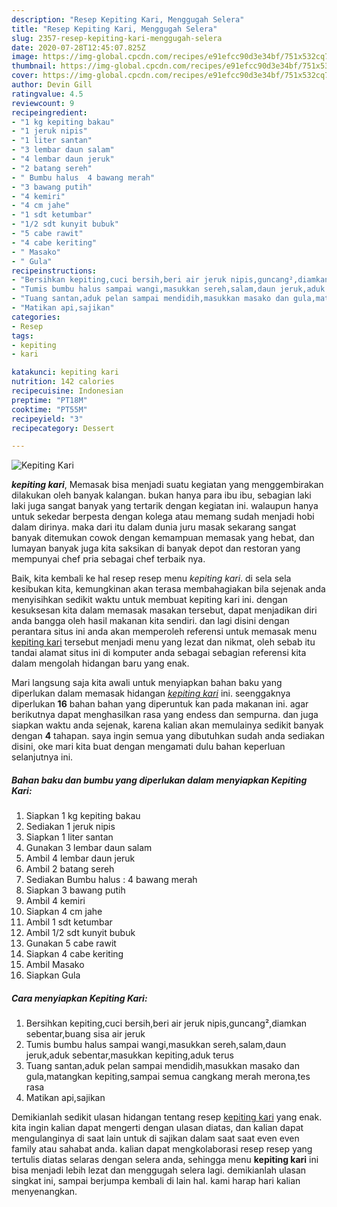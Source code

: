 ```yaml
---
description: "Resep Kepiting Kari, Menggugah Selera"
title: "Resep Kepiting Kari, Menggugah Selera"
slug: 2357-resep-kepiting-kari-menggugah-selera
date: 2020-07-28T12:45:07.825Z
image: https://img-global.cpcdn.com/recipes/e91efcc90d3e34bf/751x532cq70/kepiting-kari-foto-resep-utama.jpg
thumbnail: https://img-global.cpcdn.com/recipes/e91efcc90d3e34bf/751x532cq70/kepiting-kari-foto-resep-utama.jpg
cover: https://img-global.cpcdn.com/recipes/e91efcc90d3e34bf/751x532cq70/kepiting-kari-foto-resep-utama.jpg
author: Devin Gill
ratingvalue: 4.5
reviewcount: 9
recipeingredient:
- "1 kg kepiting bakau"
- "1 jeruk nipis"
- "1 liter santan"
- "3 lembar daun salam"
- "4 lembar daun jeruk"
- "2 batang sereh"
- " Bumbu halus  4 bawang merah"
- "3 bawang putih"
- "4 kemiri"
- "4 cm jahe"
- "1 sdt ketumbar"
- "1/2 sdt kunyit bubuk"
- "5 cabe rawit"
- "4 cabe keriting"
- " Masako"
- " Gula"
recipeinstructions:
- "Bersihkan kepiting,cuci bersih,beri air jeruk nipis,guncang²,diamkan sebentar,buang sisa air jeruk"
- "Tumis bumbu halus sampai wangi,masukkan sereh,salam,daun jeruk,aduk sebentar,masukkan kepiting,aduk terus"
- "Tuang santan,aduk pelan sampai mendidih,masukkan masako dan gula,matangkan kepiting,sampai semua cangkang merah merona,tes rasa"
- "Matikan api,sajikan"
categories:
- Resep
tags:
- kepiting
- kari

katakunci: kepiting kari 
nutrition: 142 calories
recipecuisine: Indonesian
preptime: "PT18M"
cooktime: "PT55M"
recipeyield: "3"
recipecategory: Dessert

---
```



![Kepiting Kari](https://img-global.cpcdn.com/recipes/e91efcc90d3e34bf/751x532cq70/kepiting-kari-foto-resep-utama.jpg)

<b><i>kepiting kari</i></b>, Memasak bisa menjadi suatu kegiatan yang menggembirakan dilakukan oleh banyak kalangan. bukan hanya para ibu ibu, sebagian laki laki juga sangat banyak yang tertarik dengan kegiatan ini. walaupun hanya untuk sekedar berpesta dengan kolega atau memang sudah menjadi hobi dalam dirinya. maka dari itu dalam dunia juru masak sekarang sangat banyak ditemukan cowok dengan kemampuan memasak yang hebat, dan lumayan banyak juga kita saksikan di banyak depot dan restoran yang mempunyai chef pria sebagai chef terbaik nya.



Baik, kita kembali ke hal resep resep menu <i>kepiting kari</i>. di sela sela kesibukan kita, kemungkinan akan terasa membahagiakan bila sejenak anda menyisihkan sedikit waktu untuk membuat kepiting kari ini. dengan kesuksesan kita dalam memasak masakan tersebut, dapat menjadikan diri anda bangga oleh hasil makanan kita sendiri. dan lagi disini dengan perantara situs ini anda akan memperoleh referensi untuk memasak menu <u>kepiting kari</u> tersebut menjadi menu yang lezat dan nikmat, oleh sebab itu tandai alamat situs ini di komputer anda sebagai sebagian referensi kita dalam mengolah hidangan baru yang enak.


Mari langsung saja kita awali untuk menyiapkan bahan baku yang diperlukan dalam memasak hidangan <u><i>kepiting kari</i></u> ini. seenggaknya diperlukan <b>16</b> bahan bahan yang diperuntuk kan pada makanan ini. agar berikutnya dapat menghasilkan rasa yang endess dan sempurna. dan juga siapkan waktu anda sejenak, karena kalian akan memulainya sedikit banyak dengan <b>4</b> tahapan. saya ingin semua yang dibutuhkan sudah anda sediakan disini, oke mari kita buat dengan mengamati dulu bahan keperluan selanjutnya ini.

<!--inarticleads1-->

##### Bahan baku dan bumbu yang diperlukan dalam menyiapkan Kepiting Kari:

1. Siapkan 1 kg kepiting bakau
1. Sediakan 1 jeruk nipis
1. Siapkan 1 liter santan
1. Gunakan 3 lembar daun salam
1. Ambil 4 lembar daun jeruk
1. Ambil 2 batang sereh
1. Sediakan  Bumbu halus : 4 bawang merah
1. Siapkan 3 bawang putih
1. Ambil 4 kemiri
1. Siapkan 4 cm jahe
1. Ambil 1 sdt ketumbar
1. Ambil 1/2 sdt kunyit bubuk
1. Gunakan 5 cabe rawit
1. Siapkan 4 cabe keriting
1. Ambil  Masako
1. Siapkan  Gula




<!--inarticleads2-->

##### Cara menyiapkan Kepiting Kari:

1. Bersihkan kepiting,cuci bersih,beri air jeruk nipis,guncang²,diamkan sebentar,buang sisa air jeruk
1. Tumis bumbu halus sampai wangi,masukkan sereh,salam,daun jeruk,aduk sebentar,masukkan kepiting,aduk terus
1. Tuang santan,aduk pelan sampai mendidih,masukkan masako dan gula,matangkan kepiting,sampai semua cangkang merah merona,tes rasa
1. Matikan api,sajikan




Demikianlah sedikit ulasan hidangan tentang resep <u>kepiting kari</u> yang enak. kita ingin kalian dapat mengerti dengan ulasan diatas, dan kalian dapat mengulanginya di saat lain untuk di sajikan dalam saat saat even even family atau sahabat anda. kalian dapat mengkolaborasi resep resep yang tertulis diatas selaras dengan selera anda, sehingga menu <b>kepiting kari</b> ini bisa menjadi lebih lezat dan menggugah selera lagi. demikianlah ulasan singkat ini, sampai berjumpa kembali di lain hal. kami harap hari kalian menyenangkan.
